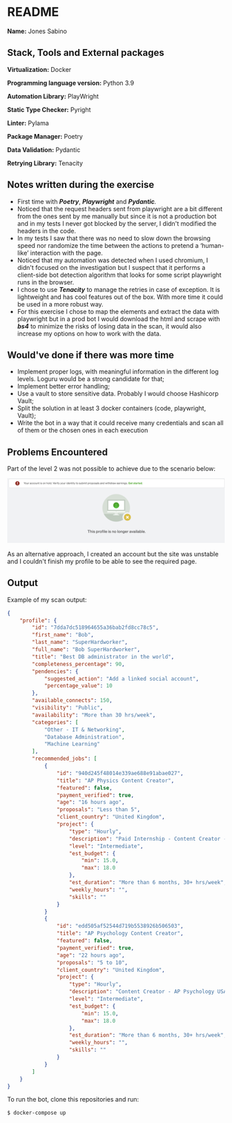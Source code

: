 # README

**Name:** Jones Sabino

## Stack, Tools and External packages

**Virtualization:** Docker

**Programming language version:** Python 3.9

**Automation Library:** PlayWright

**Static Type Checker:** Pyright

**Linter:** Pylama

**Package Manager:** Poetry

**Data Validation:** Pydantic

**Retrying Library:** Tenacity

## Notes written during the exercise

- First time with ***Poetry***, ***Playwright*** and ***Pydantic**.*
- Noticed that the request headers sent from playwright are a bit different from the ones sent by me manually but since it is not a production bot and in my tests I never got blocked by the server, I didn't modified the headers in the code.
- In my tests I saw that there was no need to slow down the browsing speed nor randomize the time between the actions to pretend a ‘human-like’ interaction with the page.
- Noticed that my automation was detected when I used chromium, I didn't focused on the investigation but I suspect that it performs a client-side bot detection algorithm that looks for some script playwright runs in the browser.
- I chose to use ***Tenacity*** to manage the retries in case of exception. It is lightweight and has cool features out of the box. With more time it could be used in a more robust way.
- For this exercise I chose to map the elements and extract the data with playwright but in a prod bot I would download the html and scrape with ***bs4*** to minimize the risks of losing data in the scan, it would also increase my options on how to work with the data.

## **Would've done if there was more time**

- Implement proper logs, with meaningful information in the different log levels. Loguru would be a strong candidate for that;
- Implement better error handling;
- Use a vault to store sensitive data. Probably I would choose Hashicorp Vault;
- Split the solution in at least 3 docker containers (code, playwright, Vault);
- Write the bot in a way that it could receive many credentials and scan all of them or the chosen ones in each execution

## **Problems Encountered**

Part of the level 2 was not possible  to achieve due to the scenario below:

![readme](img/readme.png)

As an alternative approach, I created an account but the site was unstable and I couldn't finish my profile to be able to see the required page.

## **Output**

Example of my scan output:

```json
{
    "profile": {
        "id": "7dda7dc518964655a36bab2fd8cc78c5",
        "first_name": "Bob",
        "last_name": "SuperHardworker",
        "full_name": "Bob SuperHardworker",
        "title": "Best DB administrator in the world",
        "completeness_percentage": 90,
        "pendencies": {
            "suggested_action": "Add a linked social account",
            "percentage_value": 10
        },
        "available_connects": 150,
        "visibility": "Public",
        "availability": "More than 30 hrs/week",
        "categories": [
            "Other - IT & Networking",
            "Database Administration",
            "Machine Learning"
        ],
        "recommended_jobs": [
            {
                "id": "940d245f48014e339ae688e91abae027",
                "title": "AP Physics Content Creator",
                "featured": false,
                "payment_verified": true,
                "age": "16 hours ago",
                "proposals": "Less than 5",
                "client_country": "United Kingdom",
                "project": {
                    "type": "Hourly",
                    "description": "Paid Internship - Content Creator - AP Business USA (m/f/d) YOUR ROLE As a content creator (m / f / d) Business at StudySmarter, you are responsible for creating first-class content for our website. You will become part of a young, dynamic team and support us in implementing our SEO strategy. The goal: to position StudySmarter as the # 1 EdTech startup worldwide. Your responsibilities are: If you are currently studying Business, you have the opportunity to write summaries for your degree program, learn something for your studies and earn money - win-win-win Write search engines optimized content such as explanations of concepts in school and studies. As part of our content task force, you work together on many different content projects. Work on an exciting SEO growth project in the study & school sector. Work from where you want and when you want. WHAT YOU NEED FOR THIS ROLE You have a good understanding of the requirements of different markets and cultures in the USA. You should have completed your AP (USA) and are currently studying business or have been studying and have a Bachelors or, maybe you are in your 2nd Year or higher of University. You\u2019re fluent in English (level C1). You have a background in education or tutoring. Alternatively, you have a great eye for creating learning materials that are appropriate and accessible for the target group You have a proactive and solution-oriented approach to problems Interpersonal skills and communication are among your strengths You work in a focused, structured manner and enjoy working at a fast pace in dynamic, ever-changing environments You are available for 3 or 6 months full-time or part-time Internship WHY STUDYSMARTER? You can become part of the best German Edtech startup in a highly interesting growth phase. You will have a real impact on our world by changing the way we learn. You will work independently from day one. We offer you a completely flexible working schedule. Work when you want and from where you want. We always have new, exciting projects that you can actively work on. No day will be like the other. We stand for open and regular communication - even if the job is carried out remotely. You will develop personally and professionally. We are a talented, diverse team without hierarchies. ABOUT US StudySmarter is a leading EdTech startup from Munich, which digitizes the entire learning process of students and schoolchildren with its smart learning platform. We have not only been recognized as the best learning app worldwide but have also been able to support more than a million users with learning. With our new investment behind us, we would like to gain 12 new markets for ourselves this year and significantly expand our team. Our vision: to support everyone with the latest technology in achieving their own educational goals. https://techcrunch.com/2021/05/05/studysmarter-books-15m-for-a-global-personalized-learning-push/",
                    "level": "Intermediate",
                    "est_budget": {
                        "min": 15.0,
                        "max": 18.0
                    },
                    "est_duration": "More than 6 months, 30+ hrs/week",
                    "weekly_hours": "",
                    "skills": ""
                }
            }
            {
                "id": "edd505af52544d719b5538926b506503",
                "title": "AP Psychology Content Creator",
                "featured": false,
                "payment_verified": true,
                "age": "22 hours ago",
                "proposals": "5 to 10",
                "client_country": "United Kingdom",
                "project": {
                    "type": "Hourly",
                    "description": "Content Creator - AP Psychology USA (m/f/d) YOUR ROLE As a content creator (m / f / d) Psychology at StudySmarter, you are responsible for creating first-class content for our website. You will become part of a young, dynamic team and support us in implementing our SEO strategy. The goal: to position StudySmarter as the # 1 EdTech startup worldwide. Your responsibilities are: If you are currently studying psychology, you have the opportunity to write summaries for your degree program, learn something for your studies and earn money - win-win-win Write search engines optimized content such as explanations of concepts in school and studies. As part of our content task force, you work together on many different content projects. Work on an exciting SEO growth project in the study & school sector. Work from where you want and when you want. WHAT YOU NEED FOR THIS ROLE You have a good understanding of the requirements of different markets and cultures in the USA. You should have completed your AP (USA) and are currently studying psychology or have been studying and have a Bachelors or, maybe you are in your 2nd Year or higher of University. You\u2019re fluent in English (level C1). You have a background in education or tutoring. Alternatively, you have a great eye for creating learning materials that are appropriate and accessible for the target group You have a proactive and solution-oriented approach to problems Interpersonal skills and communication are among your strengths You work in a focused, structured manner and enjoy working at a fast pace in dynamic, ever-changing environments You are available for 3 or 6 months full-time or part-time Internship WHY STUDYSMARTER? You can become part of the best German Edtech startup in a highly interesting growth phase. You will have a real impact on our world by changing the way we learn. You will work independently from day one. We offer you a completely flexible working schedule. Work when you want and from where you want. We always have new, exciting projects that you can actively work on. No day will be like the other. We stand for open and regular communication - even if the job is carried out remotely. You will develop personally and professionally. We are a talented, diverse team without hierarchies. ABOUT US StudySmarter is a leading EdTech startup from Munich, which digitizes the entire learning process of students and schoolchildren with its smart learning platform. We have not only been recognized as the best learning app worldwide but have also been able to support more than a million users with learning. With our new investment behind us, we would like to gain 12 new markets for ourselves this year and significantly expand our team. Our vision: to support everyone with the latest technology in achieving their own educational goals. https://techcrunch.com/2021/05/05/studysmarter-books-15m-for-a-global-personalized-learning-push/",
                    "level": "Intermediate",
                    "est_budget": {
                        "min": 15.0,
                        "max": 18.0
                    },
                    "est_duration": "More than 6 months, 30+ hrs/week",
                    "weekly_hours": "",
                    "skills": ""
                }
            }
        ]
    }
}
```

To run the bot, clone this repositories and run:

```bash
$ docker-compose up
```